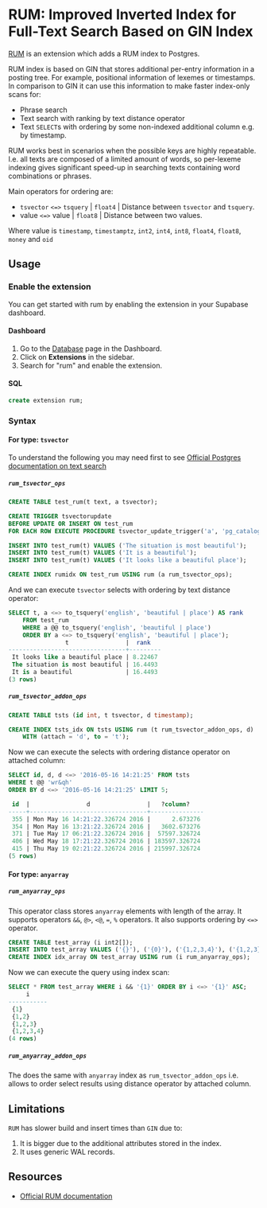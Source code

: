 # RUM: Improved Inverted Index for Full-Text Search Based on GIN Index

[RUM](https://github.com/postgrespro/rum) is an extension which adds a RUM index to Postgres.

RUM index is based on GIN that stores additional per-entry information in a posting tree. For example, positional information of lexemes or timestamps. In comparison to GIN it can use this information to make faster index-only scans for:

- Phrase search
- Text search with ranking by text distance operator
- Text `SELECT`s with ordering by some non-indexed additional column e.g. by timestamp.

RUM works best in scenarios when the possible keys are highly repeatable. I.e. all texts are composed of a
limited amount of words, so per-lexeme indexing gives significant speed-up in searching texts containing word
combinations or phrases.

Main operators for ordering are:

- `tsvector` `<=>` `tsquery` | `float4` | Distance between `tsvector` and `tsquery`.
- value `<=>` value | `float8` | Distance between two values.

Where value is `timestamp`, `timestamptz`, `int2`, `int4`, `int8`, `float4`, `float8`, `money` and `oid`

## Usage

### Enable the extension

You can get started with rum by enabling the extension in your Supabase dashboard.

#### Dashboard

1. Go to the [Database](https://supabase.com/dashboard/project/_/database/tables) page in the Dashboard.
2. Click on **Extensions** in the sidebar.
3. Search for "rum" and enable the extension.

#### SQL

```sql
create extension rum;
```

### Syntax

#### For type: `tsvector`

To understand the following you may need first to see [Official Postgres documentation on text search](https://www.postgresql.org/docs/current/functions-textsearch.html)

##### `rum_tsvector_ops`

```sql
CREATE TABLE test_rum(t text, a tsvector);

CREATE TRIGGER tsvectorupdate
BEFORE UPDATE OR INSERT ON test_rum
FOR EACH ROW EXECUTE PROCEDURE tsvector_update_trigger('a', 'pg_catalog.english', 't');

INSERT INTO test_rum(t) VALUES ('The situation is most beautiful');
INSERT INTO test_rum(t) VALUES ('It is a beautiful');
INSERT INTO test_rum(t) VALUES ('It looks like a beautiful place');

CREATE INDEX rumidx ON test_rum USING rum (a rum_tsvector_ops);
```

And we can execute `tsvector` selects with ordering by text distance operator:

```sql
SELECT t, a <=> to_tsquery('english', 'beautiful | place') AS rank
    FROM test_rum
    WHERE a @@ to_tsquery('english', 'beautiful | place')
    ORDER BY a <=> to_tsquery('english', 'beautiful | place');
                t                |  rank
---------------------------------+---------
 It looks like a beautiful place | 8.22467
 The situation is most beautiful | 16.4493
 It is a beautiful               | 16.4493
(3 rows)
```

##### `rum_tsvector_addon_ops`

```sql
CREATE TABLE tsts (id int, t tsvector, d timestamp);

CREATE INDEX tsts_idx ON tsts USING rum (t rum_tsvector_addon_ops, d)
    WITH (attach = 'd', to = 't');
```

Now we can execute the selects with ordering distance operator on attached column:

```sql
SELECT id, d, d <=> '2016-05-16 14:21:25' FROM tsts 
WHERE t @@ 'wr&qh' 
ORDER BY d <=> '2016-05-16 14:21:25' LIMIT 5;

 id  |                d                |   ?column?
-----+---------------------------------+---------------
 355 | Mon May 16 14:21:22.326724 2016 |      2.673276
 354 | Mon May 16 13:21:22.326724 2016 |   3602.673276
 371 | Tue May 17 06:21:22.326724 2016 |  57597.326724
 406 | Wed May 18 17:21:22.326724 2016 | 183597.326724
 415 | Thu May 19 02:21:22.326724 2016 | 215997.326724
(5 rows)
```

#### For type: `anyarray`

##### `rum_anyarray_ops`

This operator class stores `anyarray` elements with length of the array. It supports operators `&&`, `@>`, `<@`, `=`, `%` operators. It also supports ordering by `<=>` operator.

```sql
CREATE TABLE test_array (i int2[]);
INSERT INTO test_array VALUES ('{}'), ('{0}'), ('{1,2,3,4}'), ('{1,2,3}'), ('{1,2}'), ('{1}');
CREATE INDEX idx_array ON test_array USING rum (i rum_anyarray_ops);
```

Now we can execute the query using index scan:

```sql
SELECT * FROM test_array WHERE i && '{1}' ORDER BY i <=> '{1}' ASC;
     i
-----------
 {1}
 {1,2}
 {1,2,3}
 {1,2,3,4}
(4 rows)
```

##### `rum_anyarray_addon_ops`

The does the same with `anyarray` index as `rum_tsvector_addon_ops` i.e. allows to order select results using distance
operator by attached column.

## Limitations

`RUM` has slower build and insert times than `GIN` due to:

1. It is bigger due to the additional attributes stored in the index.
2. It uses generic WAL records.

## Resources

- [Official RUM documentation](https://github.com/postgrespro/rum)
